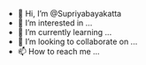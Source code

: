 - 👋 Hi, I’m @Supriyabayakatta
- 👀 I’m interested in ...
- 🌱 I’m currently learning ...
- 💞️ I’m looking to collaborate on ...
- 📫 How to reach me ...

<!---
Supriyabayakatta/Supriyabayakatta is a ✨ special ✨ repository because its `README.md` (this file) appears on your GitHub profile.
You can click the Preview link to take a look at your changes.
--->
